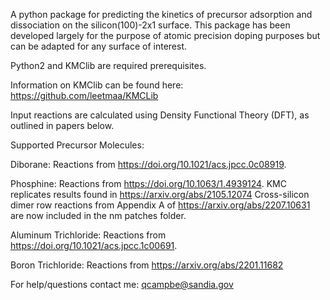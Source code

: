A python package for predicting the kinetics of precursor adsorption and dissociation on the silicon(100)-2x1 surface.
This package has been developed largely for the purpose of atomic precision doping purposes but can be adapted for any surface of interest.

Python2 and KMClib are required prerequisites.

Information on KMClib can be found here: https://github.com/leetmaa/KMCLib

Input reactions are calculated using Density Functional Theory (DFT), as outlined in papers below.

Supported Precursor Molecules:

Diborane: Reactions from https://doi.org/10.1021/acs.jpcc.0c08919.

Phosphine: Reactions from https://doi.org/10.1063/1.4939124. KMC replicates results found in https://arxiv.org/abs/2105.12074 
Cross-silicon dimer row reactions from Appendix A of https://arxiv.org/abs/2207.10631 are now included in the nm patches folder.

Aluminum Trichloride: Reactions from https://doi.org/10.1021/acs.jpcc.1c00691.

Boron Trichloride: Reactions from https://arxiv.org/abs/2201.11682

For help/questions contact me: qcampbe@sandia.gov

